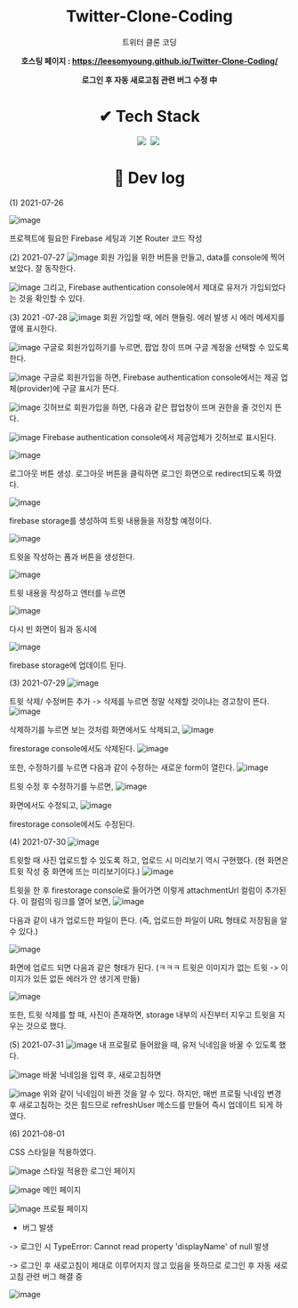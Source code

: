 # <div align="center"> Twitter-Clone-Coding </div>
<div align="center"> 트위터 클론 코딩

  **호스팅 페이지 : https://leesomyoung.github.io/Twitter-Clone-Coding/**
  
  **로그인 후 자동 새로고침 관련 버그 수정 中**
</div>

# <div align="center"> ✔ Tech Stack </div>


<div align="center">
<img src="https://img.shields.io/badge/React-61DAFB?style=flat-square&logo=React&logoColor=white"/></a>&nbsp 
<img src="https://img.shields.io/badge/Firebase-FFCA28?style=flat-square&logo=Firebase&logoColor=white"/></a>&nbsp 

</div>

# <div align="center"> 👀 Dev log </div>
(1) 2021-07-26


![image](https://user-images.githubusercontent.com/47571973/127004406-5e53b3e4-278b-421e-ad8b-cae891583026.png)

프로젝트에 필요한 Firebase 세팅과 기본 Router 코드 작성

(2) 2021-07-27
![image](https://user-images.githubusercontent.com/47571973/127162638-690e205c-31f1-4948-b0ee-6b09fe6cd993.png)
회원 가입을 위한 버튼을 만들고, data를 console에 찍어보았다. 잘 동작한다.

![image](https://user-images.githubusercontent.com/47571973/127162803-2aac1ba4-0586-48c6-8048-127cf81832a8.png)
그리고, Firebase authentication console에서 제대로 유저가 가입되었다는 것을 확인할 수 있다.

(3) 2021 -07-28
![image](https://user-images.githubusercontent.com/47571973/127269105-5068fcd2-ba58-4666-b0c8-8fb2ca21ec62.png)
회원 가입할 때, 에러 핸들링. 에러 발생 시 에러 메세지를 옆에 표시한다.

![image](https://user-images.githubusercontent.com/47571973/127269370-a6b00233-fc29-45e9-a994-4ec751ee4430.png)
구글로 회원가입하기를 누르면, 팝업 창이 뜨며 구글 계정을 선택할 수 있도록 한다.

![image](https://user-images.githubusercontent.com/47571973/127269479-94c87834-825c-4022-8260-f33020317cdc.png)
구글로 회원가입을 하면, Firebase authentication console에서는 제공 업체(provider)에 구글 표시가 뜬다.

![image](https://user-images.githubusercontent.com/47571973/127269579-d1b54744-9b96-4788-919e-877a43a72934.png)
깃허브로 회원가입을 하면, 다음과 같은 팝업창이 뜨며 권한을 줄 것인지 뜬다.

![image](https://user-images.githubusercontent.com/47571973/127269778-6f73c028-523b-4027-8515-cc28ce4943cb.png)
Firebase authentication console에서 제공업체가 깃허브로 표시된다.

![image](https://user-images.githubusercontent.com/47571973/127271653-37702ec6-4f2f-44e3-8492-c35ab969ac95.png)

로그아웃 버튼 생성. 로그아웃 버튼을 클릭하면 로그인 화면으로 redirect되도록 하였다.

![image](https://user-images.githubusercontent.com/47571973/127278051-a0da2298-08ba-4902-954e-c84f406493e8.png)

firebase storage를 생성하여 트윗 내용들을 저장할 예정이다.

![image](https://user-images.githubusercontent.com/47571973/127277748-48a58ca4-c70c-4733-94b8-eb8d2ca9c45e.png)

트윗을 작성하는 폼과 버튼을 생성한다.

![image](https://user-images.githubusercontent.com/47571973/127277814-f6bd96ee-e36e-493c-8a88-98f60aa138d6.png)

트윗 내용을 작성하고 엔터를 누르면

![image](https://user-images.githubusercontent.com/47571973/127277866-146ba060-1ca8-4215-8408-5e4598c9b4a9.png)

다시 빈 화면이 됨과 동시에

![image](https://user-images.githubusercontent.com/47571973/127277945-615431aa-4912-4235-b7e7-c10e5a2465bc.png)

firebase storage에 업데이트 된다.

(3) 2021-07-29
![image](https://user-images.githubusercontent.com/47571973/127418043-77e3ed33-2883-4194-a402-45ec5a2eb417.png)

트윗 삭제/ 수정버튼 추가 -> 삭제를 누르면 정말 삭제할 것이냐는 경고창이 뜬다.
![image](https://user-images.githubusercontent.com/47571973/127418656-068175bb-63ea-49f7-8950-96d4299ab421.png)

삭제하기를 누르면 보는 것처럼 화면에서도 삭제되고, 
![image](https://user-images.githubusercontent.com/47571973/127418706-69ce7546-6ced-4aa2-b29d-3c81bed9e1d4.png)

firestorage console에서도 삭제된다.
![image](https://user-images.githubusercontent.com/47571973/127420008-2b6eb94f-1cc2-4da3-8475-7adb22e63ea7.png)

또한, 수정하기를 누르면 다음과 같이 수정하는 새로운 form이 열린다.
![image](https://user-images.githubusercontent.com/47571973/127422980-177b07ea-609f-4f22-b541-af9f2121cdfc.png)

트윗 수정 후 수정하기를 누르면,
![image](https://user-images.githubusercontent.com/47571973/127423094-48e33914-e545-44a0-9e96-864cc1a50d61.png)

화면에서도 수정되고,
![image](https://user-images.githubusercontent.com/47571973/127423141-beb3fdd1-c817-4cff-a0c2-0f54be2ad9cc.png)

firestorage console에서도 수정된다.

(4) 2021-07-30
![image](https://user-images.githubusercontent.com/47571973/127616815-6740b6f6-9e60-4c17-8a16-505dd270f4e4.png)

트윗할 때 사진 업로드할 수 있도록 하고, 업로드 시 미리보기 역시 구현했다. (현 화면은 트윗 작성 중 화면에 뜨는 미리보기이다.)
![image](https://user-images.githubusercontent.com/47571973/127616899-63b61876-e2f0-4b88-b342-cc9b98956d49.png)

트윗을 한 후 firestorage console로 들어가면 이렇게 attachmentUrl 컬럼이 추가된다. 이 컬럼의 링크를 열어 보면, 
![image](https://user-images.githubusercontent.com/47571973/127616994-ed7c82b5-13d4-440d-88b1-46cffea6ffab.png)

다음과 같이 내가 업로드한 파일이 뜬다. (즉, 업로드한 파일이 URL 형태로 저장됨을 알 수 있다.)

![image](https://user-images.githubusercontent.com/47571973/127618096-32456d8f-8bee-4d5a-be6e-23b7603022bd.png)

화면에 업로드 되면 다음과 같은 형태가 된다. (ㅋㅋㅋ 트윗은 이미지가 없는 트윗 -> 이미지가 있든 없든 에러가 안 생기게 만듦)

![image](https://user-images.githubusercontent.com/47571973/127619924-02a6bc08-6f54-4c34-bab1-6462d4e8c855.png)

또한, 트윗 삭제를 할 때, 사진이 존재하면, storage 내부의 사진부터 지우고 트윗을 지우는 것으로 했다.

(5) 2021-07-31
![image](https://user-images.githubusercontent.com/47571973/127740985-e544320f-76ba-4e33-a1d1-49132acd5cef.png)
내 프로필로 들어왔을 때, 유저 닉네임을 바꿀 수 있도록 했다.

![image](https://user-images.githubusercontent.com/47571973/127741003-fc3ef0fb-fe6d-4a27-9644-161cf6ee3b16.png)
바꿀 닉네임을 입력 후, 새로고침하면

![image](https://user-images.githubusercontent.com/47571973/127741200-ddd4119d-7905-4ca0-8d57-967fa864e1fe.png)
위와 같이 닉네임이 바뀐 것을 알 수 있다. 하지만, 매번 프로필 닉네임 변경 후 새로고침하는 것은 힘드므로 refreshUser 메소드를 만들어 즉시 업데이트 되게 하였다.

(6) 2021-08-01

CSS 스타일을 적용하였다.

![image](https://user-images.githubusercontent.com/47571973/127761781-1e3cf3b9-87d1-4f3e-b432-24a69884ae94.png)
스타일 적용한 로그인 페이지

![image](https://user-images.githubusercontent.com/47571973/127761817-c2dbecf9-0a00-4211-9afd-4d93c2a78170.png)
메인 페이지

![image](https://user-images.githubusercontent.com/47571973/127761826-951ffab6-3826-43d5-a016-74b2381f585a.png)
프로필 페이지

*  버그 발생 

-> 로그인 시 TypeError: Cannot read property 'displayName' of null 발생

-> 로그인 후 새로고침이 제대로 이루어지지 않고 있음을 뜻하므로 로그인 후 자동 새로고침 관련 버그 해결 중

![image](https://user-images.githubusercontent.com/47571973/127761844-27681037-826e-4442-8675-3967826cc015.png)
